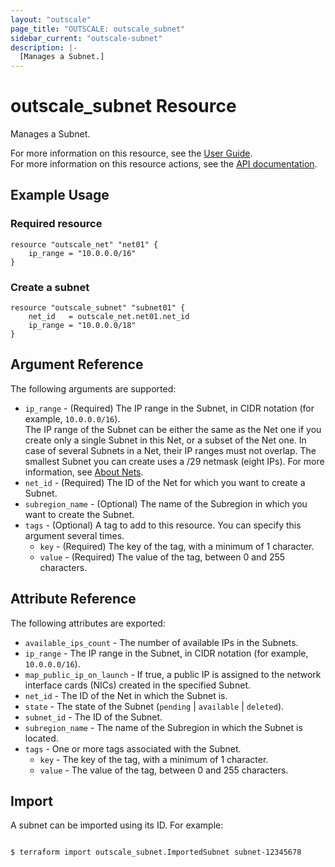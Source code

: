 ```yaml
---
layout: "outscale"
page_title: "OUTSCALE: outscale_subnet"
sidebar_current: "outscale-subnet"
description: |-
  [Manages a Subnet.]
---
```


# outscale_subnet Resource

Manages a Subnet.

For more information on this resource, see the [User Guide](https://docs.outscale.com/en/userguide/About-Nets.html).  
For more information on this resource actions, see the [API documentation](https://docs.outscale.com/api#3ds-outscale-api-subnet).

## Example Usage

### Required resource

```hcl
resource "outscale_net" "net01" {
	ip_range = "10.0.0.0/16"
}
```

### Create a subnet

```hcl
resource "outscale_subnet" "subnet01" {
	net_id   = outscale_net.net01.net_id
	ip_range = "10.0.0.0/18"
}
```

## Argument Reference

The following arguments are supported:

* `ip_range` - (Required) The IP range in the Subnet, in CIDR notation (for example, `10.0.0.0/16`).<br />
The IP range of the Subnet can be either the same as the Net one if you create only a single Subnet in this Net, or a subset of the Net one. In case of several Subnets in a Net, their IP ranges must not overlap. The smallest Subnet you can create uses a /29 netmask (eight IPs). For more information, see [About Nets](https://docs.outscale.com/en/userguide/About-Nets.html).
* `net_id` - (Required) The ID of the Net for which you want to create a Subnet.
* `subregion_name` - (Optional) The name of the Subregion in which you want to create the Subnet.
* `tags` - (Optional) A tag to add to this resource. You can specify this argument several times.
    * `key` - (Required) The key of the tag, with a minimum of 1 character.
    * `value` - (Required) The value of the tag, between 0 and 255 characters.

## Attribute Reference

The following attributes are exported:

* `available_ips_count` - The number of available IPs in the Subnets.
* `ip_range` - The IP range in the Subnet, in CIDR notation (for example, `10.0.0.0/16`).
* `map_public_ip_on_launch` - If true, a public IP is assigned to the network interface cards (NICs) created in the specified Subnet.
* `net_id` - The ID of the Net in which the Subnet is.
* `state` - The state of the Subnet (`pending` \| `available` \| `deleted`).
* `subnet_id` - The ID of the Subnet.
* `subregion_name` - The name of the Subregion in which the Subnet is located.
* `tags` - One or more tags associated with the Subnet.
    * `key` - The key of the tag, with a minimum of 1 character.
    * `value` - The value of the tag, between 0 and 255 characters.

## Import

A subnet can be imported using its ID. For example:

```console

$ terraform import outscale_subnet.ImportedSubnet subnet-12345678

```